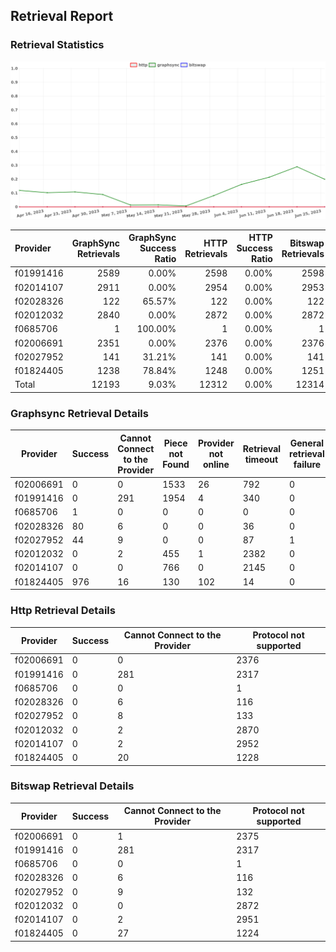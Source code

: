 ## Retrieval Report
### Retrieval Statistics
<img src="https://raw.githubusercontent.com/data-preservation-programs/filplus-checker-assets/main/filecoin-project/filecoin-plus-large-datasets/issues/1712/1688209324887.png"/>

| Provider  | GraphSync Retrievals | GraphSync Success Ratio | HTTP Retrievals | HTTP Success Ratio | Bitswap Retrievals | Bitswap Success Ratio |
| :-------- | -------------------: | ----------------------: | --------------: | -----------------: | -----------------: | --------------------: |
| f01991416 |                 2589 |                   0.00% |            2598 |              0.00% |               2598 |                 0.00% |
| f02014107 |                 2911 |                   0.00% |            2954 |              0.00% |               2953 |                 0.00% |
| f02028326 |                  122 |                  65.57% |             122 |              0.00% |                122 |                 0.00% |
| f02012032 |                 2840 |                   0.00% |            2872 |              0.00% |               2872 |                 0.00% |
| f0685706  |                    1 |                 100.00% |               1 |              0.00% |                  1 |                 0.00% |
| f02006691 |                 2351 |                   0.00% |            2376 |              0.00% |               2376 |                 0.00% |
| f02027952 |                  141 |                  31.21% |             141 |              0.00% |                141 |                 0.00% |
| f01824405 |                 1238 |                  78.84% |            1248 |              0.00% |               1251 |                 0.00% |
| Total     |                12193 |                   9.03% |           12312 |              0.00% |              12314 |                 0.00% |

### Graphsync Retrieval Details
| Provider  | Success | Cannot Connect to the Provider | Piece not Found | Provider not online | Retrieval timeout | General retrieval failure |
| --------- | ------- | ------------------------------ | --------------- | ------------------- | ----------------- | ------------------------- |
| f02006691 | 0       | 0                              | 1533            | 26                  | 792               | 0                         |
| f01991416 | 0       | 291                            | 1954            | 4                   | 340               | 0                         |
| f0685706  | 1       | 0                              | 0               | 0                   | 0                 | 0                         |
| f02028326 | 80      | 6                              | 0               | 0                   | 36                | 0                         |
| f02027952 | 44      | 9                              | 0               | 0                   | 87                | 1                         |
| f02012032 | 0       | 2                              | 455             | 1                   | 2382              | 0                         |
| f02014107 | 0       | 0                              | 766             | 0                   | 2145              | 0                         |
| f01824405 | 976     | 16                             | 130             | 102                 | 14                | 0                         |

### Http Retrieval Details
| Provider  | Success | Cannot Connect to the Provider | Protocol not supported |
| --------- | ------- | ------------------------------ | ---------------------- |
| f02006691 | 0       | 0                              | 2376                   |
| f01991416 | 0       | 281                            | 2317                   |
| f0685706  | 0       | 0                              | 1                      |
| f02028326 | 0       | 6                              | 116                    |
| f02027952 | 0       | 8                              | 133                    |
| f02012032 | 0       | 2                              | 2870                   |
| f02014107 | 0       | 2                              | 2952                   |
| f01824405 | 0       | 20                             | 1228                   |

### Bitswap Retrieval Details
| Provider  | Success | Cannot Connect to the Provider | Protocol not supported |
| --------- | ------- | ------------------------------ | ---------------------- |
| f02006691 | 0       | 1                              | 2375                   |
| f01991416 | 0       | 281                            | 2317                   |
| f0685706  | 0       | 0                              | 1                      |
| f02028326 | 0       | 6                              | 116                    |
| f02027952 | 0       | 9                              | 132                    |
| f02012032 | 0       | 0                              | 2872                   |
| f02014107 | 0       | 2                              | 2951                   |
| f01824405 | 0       | 27                             | 1224                   |

